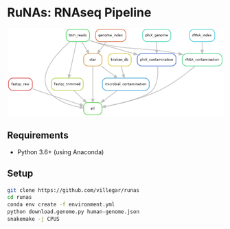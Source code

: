 # RuNAs: RNAseq Pipeline
![Rule Graph](images/rule-graph.png?raw=true "Title")
## Requirements
-	Python 3.6+ (using Anaconda)

## Setup
```bash
git clone https://github.com/villegar/runas
cd runas
conda env create -f environment.yml
python download.genome.py human-genome.json
snakemake -j CPUS 
```
